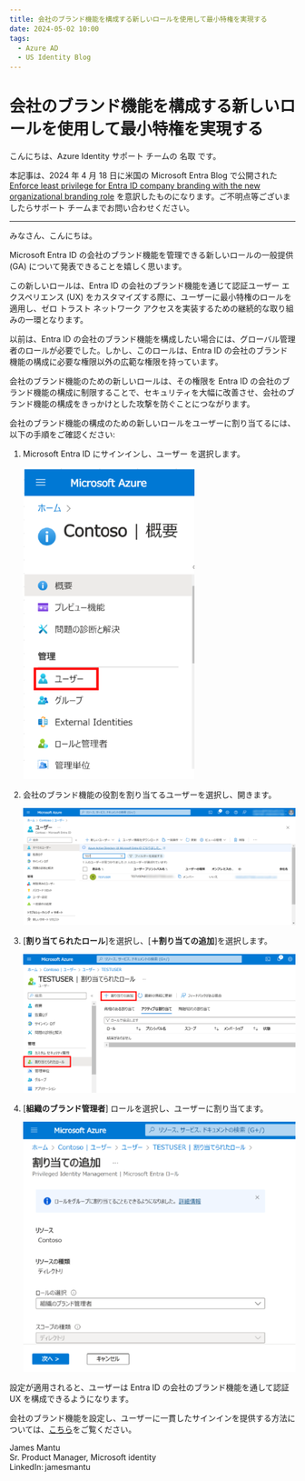 ```yaml
---
title: 会社のブランド機能を構成する新しいロールを使用して最小特権を実現する
date: 2024-05-02 10:00
tags:
  - Azure AD
  - US Identity Blog
---
```


# 会社のブランド機能を構成する新しいロールを使用して最小特権を実現する

こんにちは、Azure Identity サポート チームの 名取 です。

本記事は、2024 年 4 月 18 日に米国の Microsoft Entra Blog で公開された[Enforce least privilege for Entra ID company branding with the new organizational branding role](https://techcommunity.microsoft.com/t5/microsoft-entra-blog/enforce-least-privilege-for-entra-id-company-branding-with-the/ba-p/4115772) を意訳したものになります。ご不明点等ございましたらサポート チームまでお問い合わせください。

----

みなさん、こんにちは。

Microsoft Entra ID の会社のブランド機能を管理できる新しいロールの一般提供 (GA) について発表できることを嬉しく思います。

この新しいロールは、Entra ID の会社のブランド機能を通じて認証ユーザー エクスペリエンス (UX) をカスタマイズする際に、ユーザーに最小特権のロールを適用し、ゼロ トラスト ネットワーク アクセスを実装するための継続的な取り組みの一環となります。

以前は、Entra ID の会社のブランド機能を構成したい場合には、グローバル管理者のロールが必要でした。しかし、このロールは、Entra ID の会社のブランド機能の構成に必要な権限以外の広範な権限を持っています。

会社のブランド機能のための新しいロールは、その権限を Entra ID の会社のブランド機能の構成に制限することで、セキュリティを大幅に改善させ、会社のブランド機能の構成をきっかけとした攻撃を防ぐことにつながります。

会社のブランド機能の構成のための新しいロールをユーザーに割り当てるには、以下の手順をご確認ください:

1. Microsoft Entra ID にサインインし、ユーザー を選択します。

    ![](./enforce-least-privilege-for-entra-iD-company-branding-with-the-new-organizational-branding-role/picture1.png)

2. 会社のブランド機能の役割を割り当てるユーザーを選択し、開きます。
    
    ![](./enforce-least-privilege-for-entra-iD-company-branding-with-the-new-organizational-branding-role/picture2.png)
 
3. [**割り当てられたロール**]を選択し、[**＋割り当ての追加**]を選択します。

    ![](./enforce-least-privilege-for-entra-iD-company-branding-with-the-new-organizational-branding-role/picture3.png)
 
4. [**組織のブランド管理者**] ロールを選択し、ユーザーに割り当てます。

     ![](./enforce-least-privilege-for-entra-iD-company-branding-with-the-new-organizational-branding-role/picture4.png)
 
設定が適用されると、ユーザーは Entra ID の会社のブランド機能を通して認証 UX を構成できるようになります。

会社のブランド機能を設定し、ユーザーに一貫したサインインを提供する方法については、[こちら](https://learn.microsoft.com/ja-jp/entra/fundamentals/how-to-customize-branding)をご覧ください。

James Mantu  
Sr. Product Manager, Microsoft identity  
LinkedIn: jamesmantu

